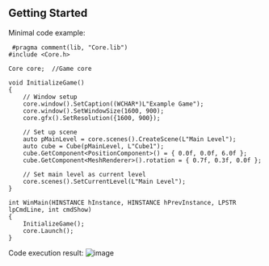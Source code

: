 ## Getting Started
Minimal code example:
```
 #pragma comment(lib, "Core.lib")
#include <Core.h>

Core core;  //Game core

void InitializeGame()
{
    // Window setup
    core.window().SetCaption((WCHAR*)L"Example Game");
    core.window().SetWindowSize(1600, 900);
    core.gfx().SetResolution({1600, 900});
    
    // Set up scene
    auto pMainLevel = core.scenes().CreateScene(L"Main Level");
    auto cube = Cube(pMainLevel, L"Cube1");
    cube.GetComponent<PositionComponent>() = { 0.0f, 0.0f, 6.0f };
    cube.GetComponent<MeshRenderer>().rotation = { 0.7f, 0.3f, 0.0f };

    // Set main level as current level
    core.scenes().SetCurrentLevel(L"Main Level");
}

int WinMain(HINSTANCE hInstance, HINSTANCE hPrevInstance, LPSTR lpCmdLine, int cmdShow)
{
    InitializeGame();
    core.Launch();
}
```
Code execution result:
![image](https://user-images.githubusercontent.com/78308778/176960173-fd0388f6-bd67-4865-8ee1-70c48b862da5.png)

